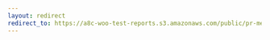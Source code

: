 ```yaml
---
layout: redirect
redirect_to: https://a8c-woo-test-reports.s3.amazonaws.com/public/pr-merge/45506/api/index.html
---
```

